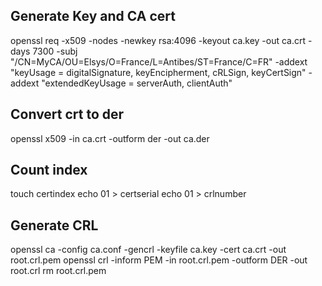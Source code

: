 ## Generate Key and CA cert
openssl req -x509 -nodes -newkey rsa:4096 -keyout ca.key -out ca.crt -days 7300 -subj "/CN=MyCA/OU=Elsys/O=France/L=Antibes/ST=France/C=FR" -addext "keyUsage = digitalSignature, keyEncipherment, cRLSign, keyCertSign" -addext "extendedKeyUsage = serverAuth, clientAuth"

## Convert crt to der
openssl x509 -in ca.crt -outform der -out ca.der

## Count index
touch certindex
echo 01 > certserial
echo 01 > crlnumber

## Generate CRL
openssl ca -config ca.conf -gencrl -keyfile ca.key -cert ca.crt -out root.crl.pem
openssl crl -inform PEM -in root.crl.pem -outform DER -out root.crl
rm root.crl.pem